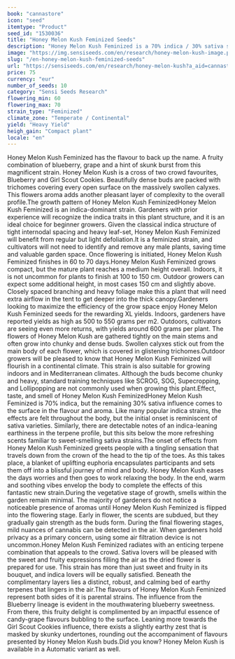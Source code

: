 ```yaml
---
book: "cannastore"
icon: "seed"
itemtype: "Product"
seed_id: "1530036"
title: "Honey Melon Kush Feminized Seeds"
description: "Honey Melon Kush Feminized is a 70% indica / 30% sativa strain with XL yields. Blueberry, grape, and skunky flavours, sweet aromas. Euphoric and relaxing."
image: "https://img.sensiseeds.com/en/research/honey-melon-kush-image.png"
slug: "/en-honey-melon-kush-feminized-seeds"
url: "https://sensiseeds.com/en/research/honey-melon-kush?a_aid=cannastore"
price: 75
currency: "eur"
number_of_seeds: 10
category: "Sensi Seeds Research"
flowering_min: 60
flowering_max: 70
strain_type: "Feminized"
climate_zone: "Temperate / Continental"
yield: "Heavy Yield"
heigh_gain: "Compact plant"
locale: "en"
---
```

Honey Melon Kush Feminized has the flavour to back up the name. A fruity combination of blueberry, grape and a hint of skunk burst from this magnificent strain. Honey Melon Kush is a cross of two crowd favourites, Blueberry and Girl Scout Cookies. Beautifully dense buds are packed with trichomes covering every open surface on the massively swollen calyxes. This flowers aroma adds another pleasant layer of complexity to the overall profile.The growth pattern of Honey Melon Kush FeminizedHoney Melon Kush Feminized is an indica-dominant strain. Gardeners with prior experience will recognize the indica traits in this plant structure, and it is an ideal choice for beginner growers. Given the classical indica structure of tight internodal spacing and heavy leaf-set, Honey Melon Kush Feminized will benefit from regular but light defoliation.It is a feminized strain, and cultivators will not need to identify and remove any male plants, saving time and valuable garden space. Once flowering is initiated, Honey Melon Kush Feminized finishes in 60 to 70 days.Honey Melon Kush Feminized grows compact, but the mature plant reaches a medium height overall. Indoors, it is not uncommon for plants to finish at 100 to 150 cm. Outdoor growers can expect some additional height, in most cases 150 cm and slightly above. Closely spaced branching and heavy foliage make this a plant that will need extra airflow in the tent to get deeper into the thick canopy.Gardeners looking to maximize the efficiency of the grow space enjoy Honey Melon Kush Feminized seeds for the rewarding XL yields. Indoors, gardeners have reported yields as high as 500 to 550 grams per m2. Outdoors, cultivators are seeing even more returns, with yields around 600 grams per plant. The flowers of Honey Melon Kush are gathered tightly on the main stems and often grow into chunky and dense buds. Swollen calyxes stick out from the main body of each flower, which is covered in glistening trichomes.Outdoor growers will be pleased to know that Honey Melon Kush Feminized will flourish in a continental climate. This strain is also suitable for growing indoors and in Mediterranean climates. Although the buds become chunky and heavy, standard training techniques like SCROG, SOG, Supecropping, and Lollipopping are not commonly used when growing this plant.Effect, taste, and smell of Honey Melon Kush FeminizedHoney Melon Kush Feminized is 70% indica, but the remaining 30% sativa influence comes to the surface in the flavour and aroma. Like many popular indica strains, the effects are felt throughout the body, but the initial onset is reminiscent of sativa varieties. Similarly, there are detectable notes of an indica-leaning earthiness in the terpene profile, but this sits below the more refreshing scents familiar to sweet-smelling sativa strains.The onset of effects from Honey Melon Kush Feminized greets people with a tingling sensation that travels down from the crown of the head to the tip of the toes. As this takes place, a blanket of uplifting euphoria encapsulates participants and sets them off into a blissful journey of mind and body. Honey Melon Kush eases the days worries and then goes to work relaxing the body. In the end, warm and soothing vibes envelop the body to complete the effects of this fantastic new strain.During the vegetative stage of growth, smells within the garden remain minimal. The majority of gardeners do not notice a noticeable presence of aromas until Honey Melon Kush Feminized is flipped into the flowering stage. Early in flower, the scents are subdued, but they gradually gain strength as the buds form. During the final flowering stages, mild nuances of cannabis can be detected in the air. When gardeners hold privacy as a primary concern, using some air filtration device is not uncommon.Honey Melon Kush Feminized radiates with an enticing terpene combination that appeals to the crowd. Sativa lovers will be pleased with the sweet and fruity expressions filling the air as the dried flower is prepared for use. This strain has more than just sweet and fruity in its bouquet, and indica lovers will be equally satisfied. Beneath the complimentary layers lies a distinct, robust, and calming bed of earthy terpenes that lingers in the air.The flavours of Honey Melon Kush Feminized represent both sides of it is parental strains. The influence from the Blueberry lineage is evident in the mouthwatering blueberry sweetness. From there, this fruity delight is complimented by an impactful essence of candy-grape flavours bubbling to the surface. Leaning more towards the Girl Scout Cookies influence, there exists a slightly earthy zest that is masked by skunky undertones, rounding out the accompaniment of flavours presented by Honey Melon Kush buds.Did you know? Honey Melon Kush is available in a Automatic variant as well.
